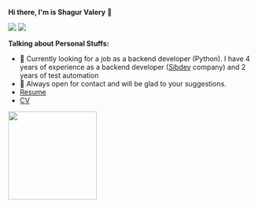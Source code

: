 **Hi there, I'm is Shagur Valery** 👋 

![](https://img.shields.io/badge/Gmail-vshagur%40gmail.com-red)
![](https://img.shields.io/badge/telegram-%40ValeriyShagur-blue)

**Talking about Personal Stuffs:**

- 👀 Currently looking for a job as a backend developer (Python). I have 4 years of experience as a backend developer ([Sibdev](https://sibdev.pro/) company) and 2 years of test automation
- 🤝 Always open for contact and will be glad to your suggestions.
- [Resume](https://drive.google.com/file/d/1dcI2A1HWDXPO2p9ybvj822unVOeI4YQ0/view?usp=sharing)
- [CV](https://drive.google.com/file/d/1bvO647AKbjAQMAzNpqZmkxM1fGR4vCVN/view?usp=sharing) 


<img height="180em" src="https://github-readme-stats.vercel.app/api?username=vshagur&show_icons=true&hide_border=true&&count_private=true&include_all_commits=true" />

<!---
vshagur/vshagur is a ✨ special ✨ repository because its `README.md` (this file) appears on your GitHub profile.
You can click the Preview link to take a look at your changes.
--->
